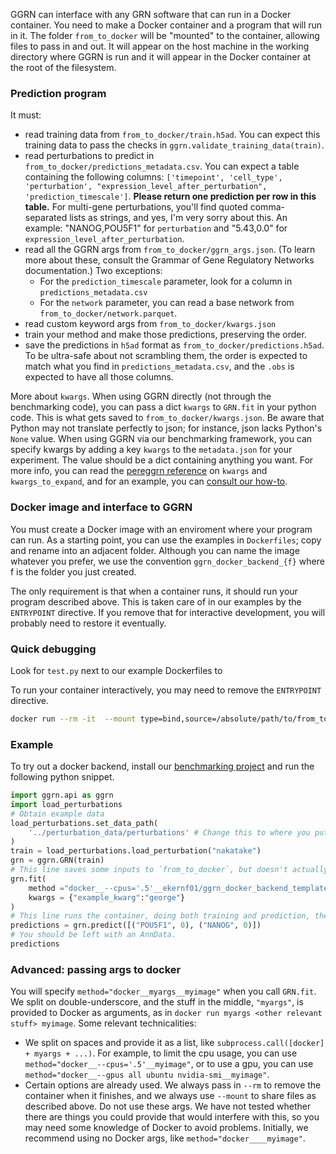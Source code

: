 GGRN can interface with any GRN software that can run in a Docker container. You need to make a Docker container and a program that will run in it. The folder `from_to_docker` will be "mounted" to the container, allowing files to pass in and out. It will appear on the host machine in the working directory where GGRN is run and it will appear in the Docker container at the root of the filesystem. 

### Prediction program

It must:

- read training data from `from_to_docker/train.h5ad`. You can expect this training data to pass the checks in `ggrn.validate_training_data(train)`.
- read perturbations to predict in `from_to_docker/predictions_metadata.csv`. You can expect a table containing the following columns: `['timepoint', 'cell_type', 'perturbation', "expression_level_after_perturbation", 'prediction_timescale']`. **Please return one prediction per row in this table.** For multi-gene perturbations, you'll find quoted comma-separated lists as strings, and yes, I'm very sorry about this. An example: "NANOG,POU5F1" for `perturbation` and "5.43,0.0" for `expression_level_after_perturbation`. 
- read all the GGRN args from `from_to_docker/ggrn_args.json`. (To learn more about these, consult the Grammar of Gene Regulatory Networks documentation.) Two exceptions:
    - For the `prediction_timescale` parameter, look for a column in `predictions_metadata.csv`
    - For the `network` parameter, you can read a base network from `from_to_docker/network.parquet`.
- read custom keyword args from `from_to_docker/kwargs.json`
- train your method and make those predictions, preserving the order.
- save the predictions in `h5ad` format as `from_to_docker/predictions.h5ad`. To be ultra-safe about not scrambling them, the order is expected to match what you find in `predictions_metadata.csv`, and the `.obs` is expected to have all those columns. 

More about `kwargs`. When using GGRN directly (not through the benchmarking code), you can pass a dict `kwargs` to `GRN.fit` in your python code. This is what gets saved to `from_to_docker/kwargs.json`. Be aware that Python may not translate perfectly to json; for instance, json lacks Python's `None` value. When using GGRN via our benchmarking framework, you can specify kwargs by adding a key `kwargs` to the `metadata.json` for your experiment. The value should be a dict containing anything you want. For more info, you can read the [pereggrn reference](https://github.com/ekernf01/perturbation_benchmarking/blob/main/docs/reference.md) on `kwargs` and `kwargs_to_expand`, and for an example, you can [consult our how-to](https://github.com/ekernf01/perturbation_benchmarking/blob/main/docs/how_to.md).

### Docker image and interface to GGRN

You must create a Docker image with an enviroment where your program can run. As a starting point, you can use the examples in `Dockerfiles`; copy and rename into an adjacent folder. Although you can name the image whatever you prefer, we use the convention `ggrn_docker_backend_{f}` where f is the folder you just created. 

The only requirement is that when a container runs, it should run your program described above. This is taken care of in our examples by the `ENTRYPOINT` directive. If you remove that for interactive development, you will probably need to restore it eventually.

### Quick debugging

Look for `test.py` next to our example Dockerfiles to 

To run your container interactively, you may need to remove the `ENTRYPOINT` directive. 

```bash
docker run --rm -it  --mount type=bind,source=/absolute/path/to/from_to_docker/,destination=/from_to_docker    your_docker_image
```

### Example

To try out a docker backend, install our [benchmarking project](http://github.com/ekernf01/perturbation_benchmarking) and run the following python snippet.

```python
import ggrn.api as ggrn
import load_perturbations
# Obtain example data
load_perturbations.set_data_path(
    '../perturbation_data/perturbations' # Change this to where you put the perturbation data collection.
)
train = load_perturbations.load_perturbation("nakatake")
grn = ggrn.GRN(train) 
# This line saves some inputs to `from_to_docker`, but doesn't actually run the container, because we don't currently save trained models inside the container.
grn.fit(
    method ="docker__--cpus='.5'__ekernf01/ggrn_docker_backend_template", 
    kwargs = {"example_kwarg":"george"}                    
)
# This line runs the container, doing both training and prediction, then removes the container.
predictions = grn.predict([("POU5F1", 0), ("NANOG", 0)])
# You should be left with an AnnData. 
predictions
```

### Advanced: passing args to docker

You will specify `method="docker__myargs__myimage"` when you call `GRN.fit`. We split on double-underscore, and the stuff in the middle, `"myargs"`, is provided to Docker as arguments, as in `docker run myargs <other relevant stuff> myimage`. Some relevant technicalities:

- We split on spaces and provide it as a list, like `subprocess.call([docker] + myargs + ...)`. For example, to limit the cpu usage, you can use `method="docker__--cpus='.5'__myimage"`, or to use a gpu, you can use `method="docker__--gpus all ubuntu nvidia-smi__myimage"`. 
- Certain options are already used. We always pass in `--rm` to remove the container when it finishes, and we always use `--mount` to share files as described above. Do not use these args. We have not tested whether there are things you could provide that would interfere with this, so you may need some knowledge of Docker to avoid problems. Initially, we recommend using no Docker args, like `method="docker____myimage"`.


